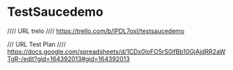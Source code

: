 # TestSaucedemo
//// URL trelo ////
https://trello.com/b/lPDL7oxI/testsaucedemo

/// URL Test Plan ////
https://docs.google.com/spreadsheets/d/1CDx0loFO5rS0ifBb10GjAjdRR2aWTgR-/edit?gid=164392013#gid=164392013

